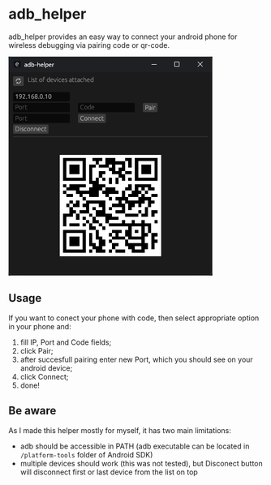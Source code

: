 # adb_helper
adb_helper provides an easy way to connect your android phone for wireless debugging via pairing code or qr-code.  

![adb_helper window](media/screenshot.png)
## Usage
If you want to conect your phone with code, then select appropriate option in your phone and:
1. fill IP, Port and Code fields;
2. click Pair;
3. after succesfull pairing enter new Port, which you should see on your android device;
4. click Connect;
5. done!
## Be aware
As I made this helper mostly for myself, it has two main limitations:
* adb should be accessible in PATH (adb executable can be located in `/platform-tools` folder of Android SDK)
* multiple devices should work (this was not tested), but Disconect button will disconnect first or last device from the list on top
